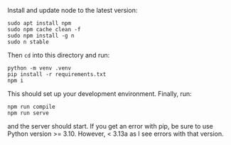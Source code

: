 
Install and update node to the latest version:
```
sudo apt install npm
sudo npm cache clean -f
sudo npm install -g n
sudo n stable
```
Then `cd` into this directory and run:
```
python -m venv .venv
pip install -r requirements.txt
npm i
```
This should set up your development environment. Finally, run:
```
npm run compile
npm run serve
```
and the server should start. If you get an error with pip, be sure to use Python version >= 3.10. However, < 3.13a as I see errors with that version.
